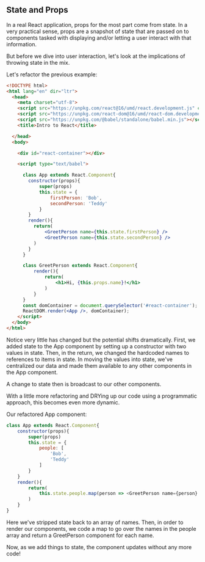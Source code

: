 
## State and Props

In a real React application, props for the most part come from state. In a very practical sense, props are a snapshot of state that are passed on to components tasked with displaying and/or letting a user interact with that information.

But before we dive into user interaction, let's look at the implications of throwing state in the mix.

Let's refactor the previous example:

```html
<!DOCTYPE html>
<html lang="en" dir="ltr">
  <head>
    <meta charset="utf-8">
    <script src="https://unpkg.com/react@16/umd/react.development.js" crossorigin></script>
    <script src="https://unpkg.com/react-dom@16/umd/react-dom.development.js" crossorigin></script>
    <script src="https://unpkg.com/@babel/standalone/babel.min.js"></script>
    <title>Intro to React</title>

  </head>
  <body>

    <div id="react-container"></div>

    <script type="text/babel">

      class App extends React.Component{
        constructor(props){
            super(props)
            this.state = {
                firstPerson: 'Bob',
                secondPerson: 'Teddy'
            }
        }
        render(){
          return(
              <GreetPerson name={this.state.firstPerson} />
              <GreetPerson name={this.state.secondPerson} />
          )
        }
      }

      class GreetPerson extends React.Component{
          render(){
              return(
                  <h1>Hi, {this.props.name}!</h1>
              )
          }
      }
      const domContainer = document.querySelector('#react-container');
      ReactDOM.render(<App />, domContainer);
    </script>
  </body>
</html>
```

Notice very little has changed but the potential shifts dramatically. First, we added state to the App component by setting up a constructor with two values in state. Then, in the return, we changed the hardcoded names to references to items in state. In moving the values into state, we've centralized our data and made them available to any other components in the App component.

A change to state then is broadcast to our other components.

With a little more refactoring and DRYing up our code using a programmatic approach, this becomes even more dynamic.

Our refactored App component:

```javascript
class App extends React.Component{
    constructor(props){
        super(props)
        this.state = {
            people: [
                'Bob',
                'Teddy'
            ]
        }
    }
    render(){
        return(
            this.state.people.map(person => <GreetPerson name={person} />
        )
    }
}
```

Here we've stripped state back to an array of names. Then, in order to render our components, we code a map to go over the names in the people array and return a GreetPerson component for each name.

Now, as we add things to state, the component updates without any more code!

